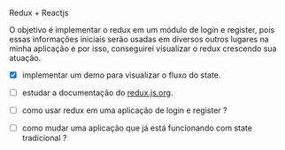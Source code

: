 Redux + Reactjs

O objetivo é implementar o redux em um módulo de login e register, pois essas informações iniciais serão usadas em diversos outros lugares na minha aplicação e por isso, conseguirei visualizar o redux crescendo sua atuação.

- [x] implementar um demo para visualizar o fluxo do state.

- [ ] estudar a documentação do [redux.js.org](https://redux.js.org/introduction/getting-started).

- [ ] como usar redux em uma aplicação de login e register ?

- [ ] como mudar uma aplicação que já está funcionando com state tradicional ?